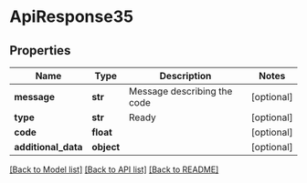 # ApiResponse35

## Properties
Name | Type | Description | Notes
------------ | ------------- | ------------- | -------------
**message** | **str** | Message describing the code | [optional] 
**type** | **str** | Ready | [optional] 
**code** | **float** |  | [optional] 
**additional_data** | **object** |  | [optional] 

[[Back to Model list]](../README.md#documentation-for-models) [[Back to API list]](../README.md#documentation-for-api-endpoints) [[Back to README]](../README.md)


